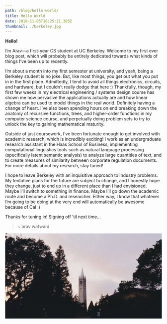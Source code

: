 ```yaml
---
path: /blog/hello-world/
title: Hello World
date: 2018-11-05T16:25:21.303Z
thumbnail: ./berkeley.jpg
---
```


**Hello!**

I’m Arav—a first-year CS student at UC Berkeley. Welcome to my first ever blog post, which will probably be entirely dedicated towards what kinds of things I’ve been up to recently.

I’m about a month into my first semester at university, and yeah, being a Berkeley student is no joke. But, like most things, you get out what you put in in the first place. Admittedly, I tend to avoid all things electronics, circuits, and hardware, but I couldn’t really dodge that here :) Thankfully, though, my first few weeks in my electrical engineering / systems design course has shown me how pervasive the applications actually are and how linear algebra can be used to model things in the real world. Definitely having a change of heart. I’ve also been spending hours on end breaking down the anatomy of recursive functions, trees, and higher-order functions in my computer science course, and perpetually doing problem sets to try to unlock the key to gaining mathematical maturity.

Outside of just coursework, I’ve been fortunate enough to get involved with academic research, which is incredibly exciting! I work as an undergraduate research assistant in the Haas School of Business, implementing computational linguistics tools such as natural language processing (specifically latent semantic analysis) to analyze large quantities of text, and to create measures of similarity between corporate regulation documents. For more details about my research, stay tuned!

I hope to leave Berkeley with an inquisitive approach to industry problems. My tentative plans for the future are subject to change, and I honestly hope they change, just to end up in a different place than I had envisioned. Maybe I’ll switch to something in finance. Maybe I’ll go down the academic route and become a Ph.D. and researcher. Either way, I know that whatever I’m going to be doing at the very end will automatically be awesome because of Cal :)

Thanks for tuning in! Signing off ’til next time…

> ~ arav watwani

![Berkeley](./berkeley.jpg)
